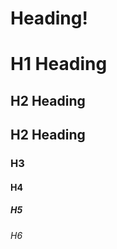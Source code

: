 <h1>Heading!</h1>

# H1 Heading

<h2>H2 Heading</h2>

## H2 Heading

### H3

#### H4

##### H5

###### H6
